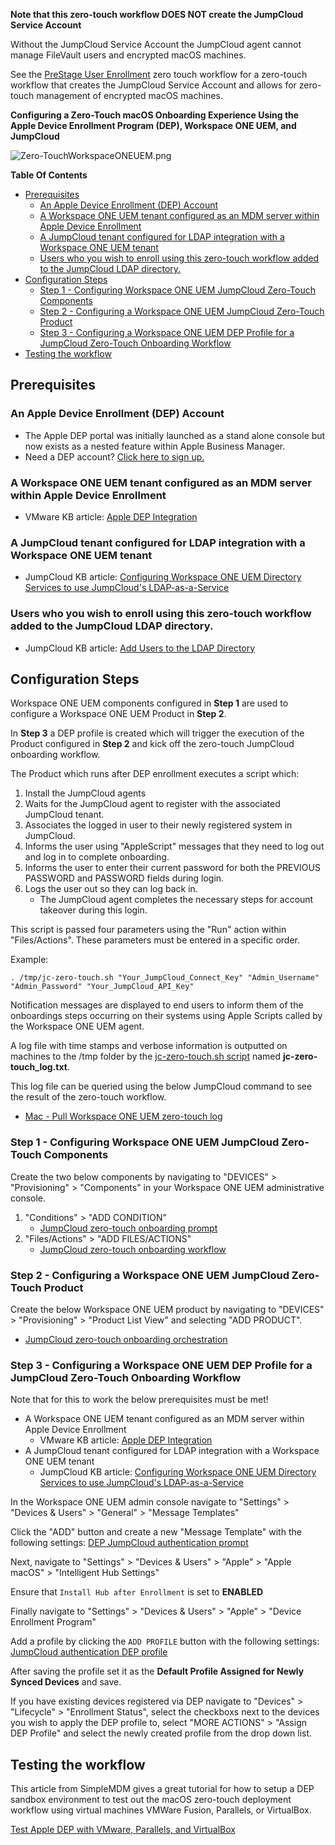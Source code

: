 **Note that this zero-touch workflow DOES NOT create the JumpCloud Service Account** 

Without the JumpCloud Service Account the JumpCloud agent cannot manage FileVault users and encrypted macOS machines.

See the [PreStage User Enrollment](https://github.com/TheJumpCloud/MDM-Prestage-User-Enrollment) zero touch workflow for a zero-touch workflow that creates the JumpCloud Service Account and allows for zero-touch management of encrypted macOS machines.

**Configuring a Zero-Touch macOS Onboarding Experience Using the Apple Device Enrollment Program (DEP), Workspace ONE UEM, and JumpCloud**

![Zero-TouchWorkspaceONEUEM.png](https://github.com/TheJumpCloud/support/blob/master/zero-touch/Workspace%20ONE%20UEM/diagrams/Zero-TouchWorkspaceONEUEM.png)

**Table Of Contents**
- [Prerequisites](#Prerequisites)
  - [An Apple Device Enrollment (DEP) Account](#An-Apple-Device-Enrollment-DEP-Account)
  - [A Workspace ONE UEM tenant configured as an MDM server within Apple Device Enrollment](#A-Workspace-ONE-UEM-tenant-configured-as-an-MDM-server-within-Apple-Device-Enrollment)
  - [A JumpCloud tenant configured for LDAP integration with a Workspace ONE UEM tenant](#A-JumpCloud-tenant-configured-for-LDAP-integration-with-a-Workspace-ONE-UEM-tenant)
  - [Users who you wish to enroll using this zero-touch workflow added to the JumpCloud LDAP directory.](#Users-who-you-wish-to-enroll-using-this-zero-touch-workflow-added-to-the-JumpCloud-LDAP-directory)
- [Configuration Steps](#Configuration-Steps)
  - [Step 1 - Configuring Workspace ONE UEM JumpCloud Zero-Touch Components](#Step-1---Configuring-Workspace-ONE-UEM-JumpCloud-Zero-Touch-Components)
  - [Step 2 - Configuring a Workspace ONE UEM JumpCloud Zero-Touch Product](#Step-2---Configuring-a-Workspace-ONE-UEM-JumpCloud-Zero-Touch-Product)
  - [Step 3 - Configuring a Workspace ONE UEM DEP Profile for a JumpCloud Zero-Touch Onboarding Workflow](#Step-3---Configuring-a-Workspace-ONE-UEM-DEP-Profile-for-a-JumpCloud-Zero-Touch-Onboarding-Workflow)
- [Testing the workflow](#Testing-the-workflow)

## Prerequisites

### An Apple Device Enrollment (DEP) Account

- The Apple DEP portal was initially launched as a stand alone console but now exists as a nested feature within Apple Business Manager.
-  Need a DEP account? [Click here to sign up.](https://business.apple.com/#enrollment)

### A Workspace ONE UEM tenant configured as an MDM server within Apple Device Enrollment

  - VMware KB article: [Apple DEP Integration](https://docs.vmware.com/en/VMware-Workspace-ONE-UEM/9.4/vmware-airwatch-guides-94/GUID-AW94-C_IntegrateWithDEP.html)
### A JumpCloud tenant configured for LDAP integration with a Workspace ONE UEM tenant

  - JumpCloud KB article: [Configuring Workspace ONE UEM Directory Services to use JumpCloud's LDAP-as-a-Service](https://jumpcloud.desk.com/customer/portal/articles/2971642-configuring-workspace-one-uem-directory-services-to-use-jumpcloud-s-ldap-as-a-service)

### Users who you wish to enroll using this zero-touch workflow added to the JumpCloud LDAP directory.

  - JumpCloud KB article: [Add Users to the LDAP Directory](https://support.jumpcloud.com/customer/en/portal/articles/2439911-using-jumpcloud-s-ldap-as-a-service#addusers)

## Configuration Steps

Workspace ONE UEM components configured in **Step 1** are used to configure a Workspace ONE UEM Product in **Step 2**.

In **Step 3**  a DEP profile is created which will trigger the execution of the Product configured in **Step 2**  and kick off the zero-touch JumpCloud onboarding workflow.

The Product which runs after DEP enrollment executes a script which:

1. Install the JumpCloud agents
2. Waits for the JumpCloud agent to register with the associated JumpCloud tenant.
3. Associates the logged in user to their newly registered system in JumpCloud.
4. Informs the user using "AppleScript" messages that they need to log out and log in to complete onboarding.
5. Informs the user to enter their current password for both the PREVIOUS PASSWORD and PASSWORD fields during login.
6. Logs the user out so they can log back in.
   - The JumpCloud agent completes the necessary steps for account takeover during this login.

This script is passed four parameters using the "Run" action within "Files/Actions". These parameters must be entered in a specific order.

Example:

```
. /tmp/jc-zero-touch.sh "Your_JumpCloud_Connect_Key" "Admin_Username" "Admin_Password" "Your_JumpCloud_API_Key"
```

Notification messages are displayed to end users to inform them of the onboardings steps occurring on their systems using Apple Scripts called by the Workspace ONE UEM agent.

A log file with time stamps and verbose information is outputted on machines to the /tmp folder by the [jc-zero-touch.sh script](https://github.com/TheJumpCloud/support/blob/master/zero-touch/Workspace%20ONE%20UEM/files%26actions/jc-zero-touch.sh) named **jc-zero-touch_log.txt**.

This log file can be queried using the below JumpCloud command to see the result of the zero-touch workflow.
 - [Mac - Pull Workspace ONE UEM zero-touch log](https://github.com/TheJumpCloud/support/blob/master/PowerShell/JumpCloud%20Commands%20Gallery/Mac%20Commands/Mac%20-%20Pull%20Workspace%20ONE%20UEM%20zero-touch%20log.md)

### Step 1 - Configuring Workspace ONE UEM JumpCloud Zero-Touch Components

Create the two below components by navigating to "DEVICES" >  "Provisioning" > "Components" in your Workspace ONE UEM administrative console.

1. "Conditions" > "ADD CONDITION" 
   - [JumpCloud zero-touch onboarding prompt](https://github.com/TheJumpCloud/support/blob/master/zero-touch/Workspace%20ONE%20UEM/conditions/JumpCloud%20zero-touch%20onboarding%20prompt.md) 
2. "Files/Actions" > "ADD FILES/ACTIONS"
    - [JumpCloud zero-touch onboarding workflow](https://github.com/TheJumpCloud/support/blob/master/zero-touch/Workspace%20ONE%20UEM/files%26actions/JumpCloud%20zero-touch%20onboarding%20workflow.md)


### Step 2 - Configuring a Workspace ONE UEM JumpCloud Zero-Touch Product

Create the below Workspace ONE UEM product by navigating to "DEVICES" >  "Provisioning" > "Product List View" and selecting "ADD PRODUCT".

   - [JumpCloud zero-touch onboarding orchestration](https://github.com/TheJumpCloud/support/blob/master/zero-touch/Workspace%20ONE%20UEM/products/JumpCloud%20zero-touch%20onboarding%20orchestration.md)

### Step 3 - Configuring a Workspace ONE UEM DEP Profile for a JumpCloud Zero-Touch Onboarding Workflow

Note that for this to work the below prerequisites must be met!
- A Workspace ONE UEM tenant configured as an MDM server within Apple Device Enrollment
  - VMware KB article: [Apple DEP Integration](https://docs.vmware.com/en/VMware-Workspace-ONE-UEM/9.4/vmware-airwatch-guides-94/GUID-AW94-C_IntegrateWithDEP.html)
-  A JumpCloud tenant configured for LDAP integration with a Workspace ONE UEM tenant
     - JumpCloud KB article: [Configuring Workspace ONE UEM Directory Services to use JumpCloud's LDAP-as-a-Service](https://jumpcloud.desk.com/customer/portal/articles/2971642-configuring-workspace-one-uem-directory-services-to-use-jumpcloud-s-ldap-as-a-service)

In the Workspace ONE UEM admin console navigate to "Settings" > "Devices & Users" > "General" > "Message Templates"

Click  the "ADD" button and create a new "Message Template" with the following settings: [DEP JumpCloud authentication prompt](https://github.com/TheJumpCloud/support/blob/master/zero-touch/Workspace%20ONE%20UEM/message%20templates/DEP%20JumpCloud%20authentication%20prompt.md)

Next, navigate to "Settings" > "Devices & Users" > "Apple" > "Apple macOS" > "Intelligent Hub Settings"

Ensure that `Install Hub after Enrollment` is set to **ENABLED**

Finally navigate to "Settings" > "Devices & Users" > "Apple" > "Device Enrollment Program"

Add a profile by clicking the `ADD PROFILE` button with the following settings: [JumpCloud authentication DEP profile](https://github.com/TheJumpCloud/support/blob/master/zero-touch/Workspace%20ONE%20UEM/profiles/JumpCloud%20authentication%20DEP%20profile.md)

After saving the profile set it as the **Default Profile Assigned for Newly Synced Devices** and save.

If you have existing devices registered via DEP navigate to "Devices" > "Lifecycle" > "Enrollment Status", select the checkboxs next to the devices you wish to apply the DEP profile to, select "MORE ACTIONS" > "Assign DEP Profile" and select the newly created profile from the drop down list.

## Testing the workflow

This article from SimpleMDM gives a great tutorial for how to setup a DEP sandbox environment to test out the macOS zero-touch deployment workflow using virtual machines VMWare Fusion, Parallels, or VirtualBox.

[Test Apple DEP with VMware, Parallels, and VirtualBox](https://simplemdm.com/2018/04/03/apple-dep-vmware-parallels-virtualbox/)
